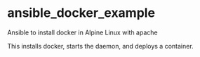 # ansible_docker_example
Ansible to install docker in Alpine Linux with apache

This installs docker, starts the daemon, and deploys a container.
